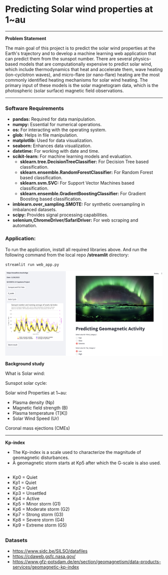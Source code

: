 # Predicting Solar wind properties at 1~au

---

**Problem Statement**

The main goal of this project is to predict the solar wind properties at the Earth's trajectory and to develop a machine learning web application that can predict them from the sunspot number. There are several physics-based models that are computationally expensive to predict solar wind, which include thermodynamics that heat and accelerate them, wave heating (ion-cyclotron waves), and micro-flare (or nano-flare) heating are the most commonly identified heating mechanisms for solar wind heating. The primary input of these models is the solar magnetogram data, which is the photospheric (solar surface) magnetic field observations.      

---

### Software Requirements

- **pandas:** Required for data manipulation.
- **numpy:** Essential for numerical operations.
- **os:** For interacting with the operating system.
- **glob:** Helps in file manipulation.
- **matplotlib:** Used for data visualization.
- **seaborn:** Enhances data visualization.
- **datetime:** For working with date and time.
- **scikit-learn:** For machine learning models and evaluation.
    - **sklearn.tree.DecisionTreeClassifier:** For Decision Tree based classification.
    - **sklearn.ensemble.RandomForestClassifier:** For Random Forest based classification.
    - **sklearn.svm.SVC:** For Support Vector Machines based classification.
    - **sklearn.ensemble.GradientBoostingClassifier:** For Gradient Boosting based classification.
- **imblearn.over_sampling.SMOTE:** For synthetic oversampling in imbalanced datasets.
- **scipy:** Provides signal processing capabilities.
- **selenium,ChromeDriver/SafariDriver:** For web scraping and automation.

### Application:

To run the application, install all required libraries above. And run the following command from the local repo **/streamlit** directory:

```console
streamlit run web_app.py
```

<img src =images/web_app.png/>

**Background study**

What is Solar wind:

Sunspot solar cycle:

Solar wind Properties at 1~au:

- Plasma density (Np)
- Magnetic field strength (B)
- Plasma temperature (T[K])
- Solar Wind Speed (Ur)

Coronal mass ejections (CMEs)

---

**Kp-index**

- The Kp-index is a scale used to characterize the magnitude of geomagnetic disturbances. 
- A geomagnetic storm starts at Kp5 after which the G-scale is also used.

##
- Kp0 = Quiet
- Kp1 = Quiet
- Kp2 = Quiet
- Kp3 = Unsettled
- Kp4 = Active
- Kp5 = Minor storm (G1)
- Kp6 = Moderate storm (G2)
- Kp7 = Strong storm (G3)
- Kp8 = Severe storm (G4)
- Kp9 = Extreme storm (G5)
##

### Datasets

- https://www.sidc.be/SILSO/datafiles
- https://cdaweb.gsfc.nasa.gov/
- https://www.gfz-potsdam.de/en/section/geomagnetism/data-products-services/geomagnetic-kp-index


